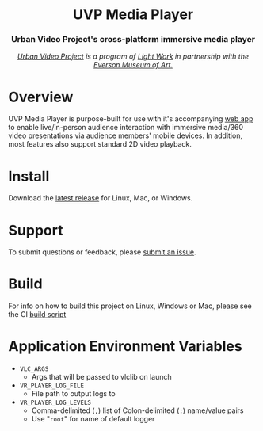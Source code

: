 <div align="center">
<h1>UVP Media Player</h1>
<h3>Urban Video Project's cross-platform immersive media player</h3>
<i><a href="https://www.lightwork.org/uvp">Urban Video Project</a> is a program of <a href="https://www.lightwork.org">Light Work</a> in partnership with the <a href="https://everson.org">Everson Museum of Art.</a></i>
<h1></h1>
</div>

# Overview

UVP Media Player is purpose-built for use with it's accompanying [web app](https://github.com/garytyler/uvp-web) to enable live/in-person audience interaction with immersive media/360 video presentations via audience members' mobile devices. In addition, most features also support standard 2D video playback.

# Install

Download the [latest release](https://github.com/garytyler/uvp-media-player/releases) for Linux, Mac, or Windows.

# Support

To submit questions or feedback, please [submit an issue](https://github.com/garytyler/uvp-media-player/issues).

# Build

For info on how to build this project on Linux, Windows or Mac, please see the CI [build script](https://github.com/garytyler/uvp-media-player-ci/blob/master/.github/workflows/build.yml)

# Application Environment Variables

- `VLC_ARGS`
  - Args that will be passed to vlclib on launch
- `VR_PLAYER_LOG_FILE`
  - File path to output logs to
- `VR_PLAYER_LOG_LEVELS`
  - Comma-delimited (`,`) list of Colon-delimited (`:`) name/value pairs
  - Use "`root`" for name of default logger
